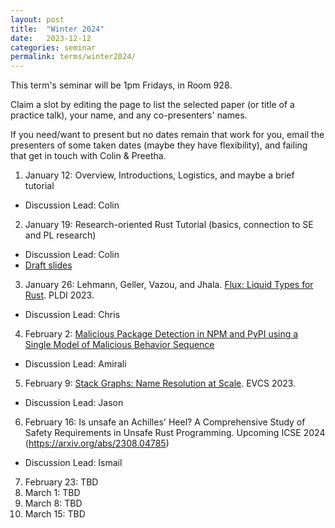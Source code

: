 ```yaml
---
layout: post
title:  "Winter 2024"
date:   2023-12-12
categories: seminar
permalink: terms/winter2024/
---
```

This term's seminar will be 1pm Fridays, in Room 928.

Claim a slot by editing the page to list the selected paper (or title of a practice talk), your name, and any co-presenters' names.

If you need/want to present but no dates remain that work for you, email the presenters of some taken dates (maybe they have flexibility), and failing that get in touch with Colin & Preetha.

1. January 12: Overview, Introductions, Logistics, and maybe a brief tutorial
  - Discussion Lead: Colin
2. January 19: Research-oriented Rust Tutorial (basics, connection to SE and PL research)
  - Discussion Lead: Colin
  - [Draft slides](https://docs.google.com/presentation/d/1aqNZ96RS2962QZe__7qzoEtQahf1F-SJR5RqGmjcb_Y/edit?usp=sharing)
3. January 26: Lehmann, Geller, Vazou, and Jhala. [Flux: Liquid Types for Rust](https://dl.acm.org/doi/10.1145/3591283). PLDI 2023.
  - Discussion Lead: Chris
4. February 2: [Malicious Package Detection in NPM and PyPI using a Single Model of Malicious Behavior Sequence
](https://arxiv.org/abs/2309.02637)
  - Discussion Lead: Amirali
5. February 9: [Stack Graphs: Name Resolution at Scale](https://drops.dagstuhl.de/entities/document/10.4230/OASIcs.EVCS.2023.8). EVCS 2023.
  - Discussion Lead: Jason
6. February 16: Is unsafe an Achilles' Heel? A Comprehensive Study of Safety Requirements in Unsafe Rust Programming. Upcoming ICSE 2024 (https://arxiv.org/abs/2308.04785)
  - Discussion Lead: Ismail
7. February 23: TBD
8. March 1: TBD 
9. March 8: TBD
10. March 15: TBD
